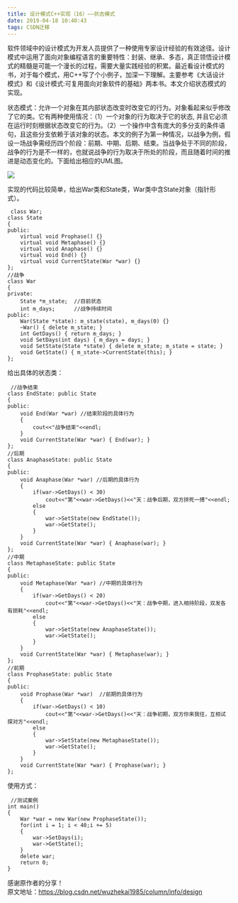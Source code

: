```yaml
---
title: 设计模式C++实现（16）——状态模式
date: 2019-04-18 10:40:43
tags: CSDN迁移
---
```

   软件领域中的设计模式为开发人员提供了一种使用专家设计经验的有效途径。设计模式中运用了面向对象编程语言的重要特性：封装、继承、多态，真正领悟设计模式的精髓是可能一个漫长的过程，需要大量实践经验的积累。最近看设计模式的书，对于每个模式，用C++写了个小例子，加深一下理解。主要参考《大话设计模式》和《设计模式:可复用面向对象软件的基础》两本书。本文介绍状态模式的实现。

 状态模式：允许一个对象在其内部状态改变时改变它的行为。对象看起来似乎修改了它的类。它有两种使用情况：（1）一个对象的行为取决于它的状态, 并且它必须在运行时刻根据状态改变它的行为。（2）一个操作中含有庞大的多分支的条件语句，且这些分支依赖于该对象的状态。本文的例子为第一种情况，以战争为例，假设一场战争需经历四个阶段：前期、中期、后期、结束。当战争处于不同的阶段，战争的行为是不一样的，也就说战争的行为取决于所处的阶段，而且随着时间的推进是动态变化的。下面给出相应的UML图。

 ![](https://img-blog.csdnimg.cn/20190418103941710.gif?x-oss-process=image/watermark,type_ZmFuZ3poZW5naGVpdGk,shadow_10,text_aHR0cHM6Ly9ibG9nLmNzZG4ubmV0L3FxXzIyNjQyMjM5,size_16,color_FFFFFF,t_70)

 实现的代码比较简单，给出War类和State类，War类中含State对象（指针形式）。

 
```
 class War;
class State 
{
public:
    virtual void Prophase() {}
    virtual void Metaphase() {}
    virtual void Anaphase() {}
    virtual void End() {}
    virtual void CurrentState(War *war) {}
};
//战争
class War
{
private:
    State *m_state;  //目前状态
    int m_days;      //战争持续时间
public:
    War(State *state): m_state(state), m_days(0) {}
    ~War() { delete m_state; }
    int GetDays() { return m_days; }
    void SetDays(int days) { m_days = days; }
    void SetState(State *state) { delete m_state; m_state = state; }
    void GetState() { m_state->CurrentState(this); }
};
```
 给出具体的状态类：

 
```
 //战争结束
class EndState: public State
{
public:
    void End(War *war) //结束阶段的具体行为
    {
        cout<<"战争结束"<<endl;
    }
    void CurrentState(War *war) { End(war); }
};
//后期
class AnaphaseState: public State
{
public:
    void Anaphase(War *war) //后期的具体行为
    {
        if(war->GetDays() < 30)
            cout<<"第"<<war->GetDays()<<"天：战争后期，双方拼死一搏"<<endl;
        else
        {
            war->SetState(new EndState());
            war->GetState();
        }
    }
    void CurrentState(War *war) { Anaphase(war); }
};
//中期
class MetaphaseState: public State
{
public:
    void Metaphase(War *war) //中期的具体行为
    {
        if(war->GetDays() < 20)
            cout<<"第"<<war->GetDays()<<"天：战争中期，进入相持阶段，双发各有损耗"<<endl;
        else
        {
            war->SetState(new AnaphaseState());
            war->GetState();
        }
    }
    void CurrentState(War *war) { Metaphase(war); }
};
//前期
class ProphaseState: public State
{
public:
    void Prophase(War *war)  //前期的具体行为
    {
        if(war->GetDays() < 10)
            cout<<"第"<<war->GetDays()<<"天：战争初期，双方你来我往，互相试探对方"<<endl;
        else
        {
            war->SetState(new MetaphaseState());
            war->GetState();
        }
    }
    void CurrentState(War *war) { Prophase(war); }
};
```
 使用方式：

 
```
 //测试案例
int main()
{
    War *war = new War(new ProphaseState());
    for(int i = 1; i < 40;i += 5)
    {
        war->SetDays(i);
        war->GetState();
    }
    delete war;
    return 0;
}
```
 感谢原作者的分享！  
 原文地址：https://blog.csdn.net/wuzhekai1985/column/info/design

   
 
